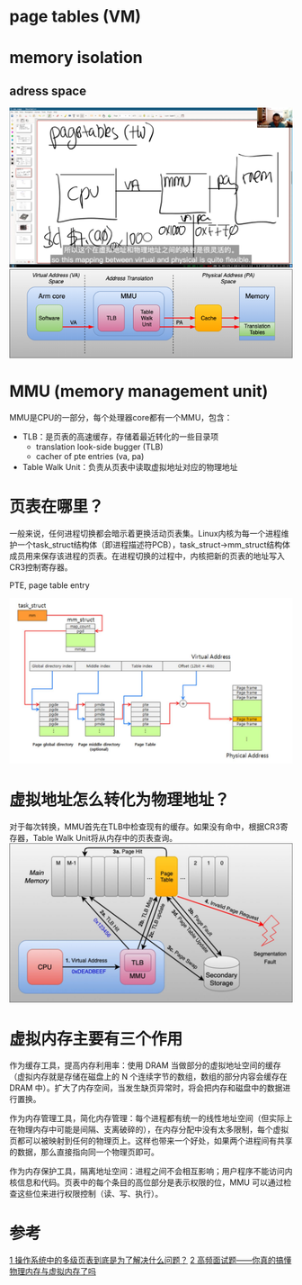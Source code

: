 # page tables (VM)

# memory isolation
## adress space
![](lec03-eg1.png)
![](lec03-eg3.png)

# MMU (memory management unit)
MMU是CPU的一部分，每个处理器core都有一个MMU，包含：
* TLB：是页表的高速缓存，存储着最近转化的一些目录项
  * translation look-side bugger (TLB)
  * cacher of pte entries (va, pa)
* Table Walk Unit：负责从页表中读取虚拟地址对应的物理地址


# 页表在哪里？
一般来说，任何进程切换都会暗示着更换活动页表集。Linux内核为每一个进程维护一个task_struct结构体（即进程描述符PCB），task_struct->mm_struct结构体成员用来保存该进程的页表。在进程切换的过程中，内核把新的页表的地址写入CR3控制寄存器。

PTE, page table entry

![](lec03-eg2.png)


# 虚拟地址怎么转化为物理地址？
对于每次转换，MMU首先在TLB中检查现有的缓存。如果没有命中，根据CR3寄存器，Table Walk Unit将从内存中的页表查询。
![](lec03-eg4.png)

# 虚拟内存主要有三个作用
作为缓存工具，提高内存利用率：使用 DRAM 当做部分的虚拟地址空间的缓存（虚拟内存就是存储在磁盘上的 N 个连续字节的数组，数组的部分内容会缓存在 DRAM 中）。扩大了内存空间，当发生缺页异常时，将会把内存和磁盘中的数据进行置换。

作为内存管理工具，简化内存管理：每个进程都有统一的线性地址空间（但实际上在物理内存中可能是间隔、支离破碎的），在内存分配中没有太多限制，每个虚拟页都可以被映射到任何的物理页上。这样也带来一个好处，如果两个进程间有共享的数据，那么直接指向同一个物理页即可。

作为内存保护工具，隔离地址空间：进程之间不会相互影响；用户程序不能访问内核信息和代码。页表中的每个条目的高位部分是表示权限的位，MMU 可以通过检查这些位来进行权限控制（读、写、执行）。


# 参考
[1 操作系统中的多级页表到底是为了解决什么问题？](https://www.zhihu.com/question/63375062)
[2 高频面试题——你真的搞懂物理内存与虚拟内存了吗](https://cloud.tencent.com/developer/news/682507)
